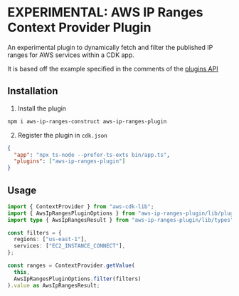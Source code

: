 # EXPERIMENTAL: AWS IP Ranges Context Provider Plugin

An experimental plugin to dynamically fetch and filter the
published IP ranges for AWS services within a CDK app.

It is based off the example specified in the comments of the [plugins API](https://github.com/aws/aws-cdk/blob/16d293d028b491743a9b6520086181efc1e00193/packages/aws-cdk/lib/api/plugin/plugin.ts#L114)

## Installation

1. Install the plugin

```sh
npm i aws-ip-ranges-construct aws-ip-ranges-plugin
```

2. Register the plugin in `cdk.json`

```json
{
  "app": "npx ts-node --prefer-ts-exts bin/app.ts",
  "plugins": ["aws-ip-ranges-plugin"]
}
```

## Usage

```ts
import { ContextProvider } from "aws-cdk-lib";
import { AwsIpRangesPluginOptions } from "aws-ip-ranges-plugin/lib/plugin";
import type { AwsIpRangesResult } from "aws-ip-ranges-plugin/lib/types";

const filters = {
  regions: ["us-east-1"],
  services: ["EC2_INSTANCE_CONNECT"],
};

const ranges = ContextProvider.getValue(
  this,
  AwsIpRangesPluginOptions.filter(filters)
).value as AwsIpRangesResult;
```
